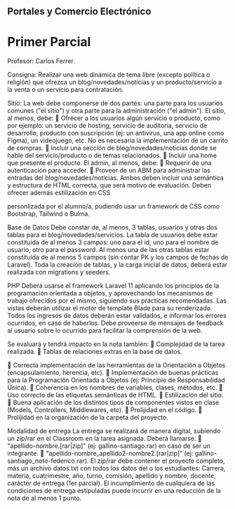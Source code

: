 ## Portales y Comercio Electrónico
# Primer Parcial
Profesor: Carlos Ferrer.

Consigna:
Realizar una web dinámica de tema libre (excepto política o religión) que
ofrezca un blog/novedades/noticias y un producto/servicio a la venta o un
servicio para contratación.

Sitio:
La web debe componerse de dos partes: una parte para los usuarios
comunes (&quot;el sitio&quot;) y otra parte para la administración (&quot;el admin&quot;).
El sitio, al menos, debe:
 Ofrecer a los usuarios algún servicio o producto, como por ejemplo:
un servicio de hosting, servicio de auditoría, servicio de desarrollo,
producto con suscripción (ej: un antivirus, una app online como
Figma), un videojuego, etc. No es necesaria la implementación de
un carrito de compras.
 Incluir una sección de blog/novedades/noticias donde se hable del
servicio/producto o de temas relacionados.
 Incluir una home que presente el producto.
El admin, al menos, debe:
 Requerir de una autenticación para acceder.
 Proveer de un ABM para administrar las entradas del
blog/novedades/noticias.
Ambos deben incluir una semántica y estructura de HTML correcta, que
será motivo de evaluación. Deben ofrecer además estilización en CSS

personlizada por el alumno/a, pudiendo usar un framework de CSS como
Bootstrap, Tailwind o Bulma.

Base de Datos
Debe constar de, al menos, 3 tablas, usuarios y otras dos tablas para el
blog/novedades/servicios.
La tabla de usuarios debe estar constituida de al menos 3 campos: uno
para el id, uno para el nombre de usuario, otro para el password.
Al menos una de las otras tablas estar constituida de al menos 5 campos
(sin contar PK y los campos de fechas de Laravel).
Toda la creación de tablas, y la carga inicial de datos, deberá estar
realizada con migrations y seeders.

PHP
Deberá usarse el framework Laravel 11 aplicando los principios de la
programación orientada a objetos, y aprovechando los mecanismos de
trabajo ofrecidos por el mismo, siguiendo sus prácticas recomendadas.
Las vistas deberán utilizar el motor de template Blade para su
renderizado.
Todos los ingresos de datos deberán estar validados, e informar los
errores ocurridos, en caso de haberlos.
Debe proveerse de mensajes de feedback al usuario sobre lo ocurrido para
facilitar la comprensión de la web.

Se evaluará y tendrá impacto en la nota también:
 Complejidad de la tarea realizada.
 Tablas de relaciones extras en la base de datos.

 Correcta implementación de las herramientas de la Orientación a
Objetos (encapsulamiento, herencia, etc).
 Implementación de buenas prácticas para la Programación
Orientada a Objetos (ej: Principio de Responsabilidad Única).
 Coherencia en los nombres de variables, clases, métodos, etc.
 Uso correcto de las etiquetas semánticas de HTML.
 Estilización del sitio.
 Buena aplicación de los distintos tipos de componentes vistos en
clase (Models, Controllers, Middlewares, etc).
 Prolijidad en el código.
 Prolijidad en la organización de la carpeta del proyecto.

Modalidad de entrega
La entrega se realizará de manera digital, subiendo un zip/rar en el
Classroom en la tarea asignada. Deberá llamarse:
 &quot;apellido-nombre.[rar|zip]&quot; (ej: gallino-santiago.rar) en caso de ser
un integrante.
 &quot;apellido-nombre_apellido2-nombre2.[rar|zip]&quot; (ej: gallino-
santiago_noto-federico.rar).
El zip/rar debe contener el proyecto completo, más un archivo datos.txt
con todos los datos del o los estudiantes:
Carrera, materia, cuatrimestre, año, turno, comisión, apellido y nombre,
docente, carácter de entrega (1er parcial).
El incumplimiento de cualquiera de las condiciones de entrega estipuladas
puede incurrir en una reducción de la nota de al menos 1 punto.